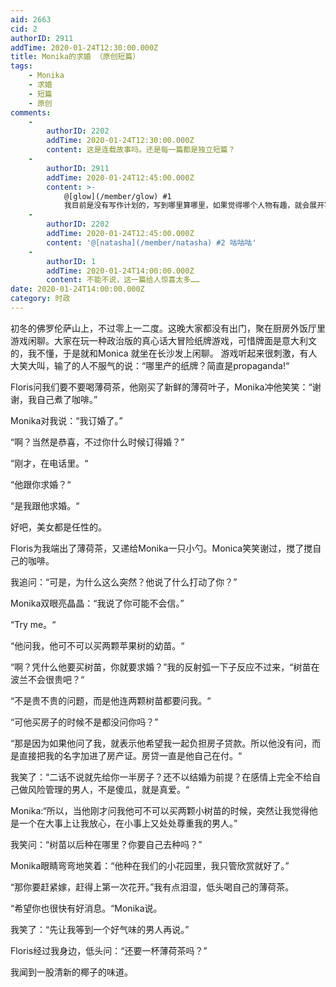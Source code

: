 ```yaml
---
aid: 2663
cid: 2
authorID: 2911
addTime: 2020-01-24T12:30:00.000Z
title: Monika的求婚 （原创短篇）
tags:
    - Monika
    - 求婚
    - 短篇
    - 原创
comments:
    -
        authorID: 2202
        addTime: 2020-01-24T12:30:00.000Z
        content: 这是连载故事吗。还是每一篇都是独立短篇？
    -
        authorID: 2911
        addTime: 2020-01-24T12:45:00.000Z
        content: >-
            @[glow](/member/glow) #1
            我目前是没有写作计划的，写到哪里算哪里，如果觉得哪个人物有趣，就会展开写，每篇文章都会有一点点联系，作为彼此的背景信息。
    -
        authorID: 2202
        addTime: 2020-01-24T12:45:00.000Z
        content: '@[natasha](/member/natasha) #2 咕咕咕'
    -
        authorID: 1
        addTime: 2020-01-24T14:00:00.000Z
        content: 不能不说，这一篇给人惊喜太多……
date: 2020-01-24T14:00:00.000Z
category: 时政
---
```


初冬的佛罗伦萨山上，不过零上一二度。这晚大家都没有出门，聚在厨房外饭厅里游戏闲聊。大家在玩一种政治版的真心话大冒险纸牌游戏，可惜牌面是意大利文的，我不懂，于是就和Monica 就坐在长沙发上闲聊。 游戏听起来很刺激，有人大笑大叫，输了的人不服气的说：“哪里产的纸牌？简直是propaganda!“

Floris问我们要不要喝薄荷茶，他刚买了新鲜的薄荷叶子，Monika冲他笑笑：“谢谢，我自己煮了咖啡。”

Monika对我说：“我订婚了。”

“啊？当然是恭喜，不过你什么时候订得婚？”

“刚才，在电话里。“

“他跟你求婚？“

“是我跟他求婚。“

好吧，美女都是任性的。

Floris为我端出了薄荷茶，又递给Monika一只小勺。Monica笑笑谢过，搅了搅自己的咖啡。

我追问：“可是，为什么这么突然？他说了什么打动了你？”

Monika双眼亮晶晶：“我说了你可能不会信。”

“Try me。“

“他问我，他可不可以买两颗苹果树的幼苗。“

“啊？凭什么他要买树苗，你就要求婚？”我的反射弧一下子反应不过来，“树苗在波兰不会很贵吧？“

“不是贵不贵的问题，而是他连两颗树苗都要问我。“

“可他买房子的时候不是都没问你吗？”

“那是因为如果他问了我，就表示他希望我一起负担房子贷款。所以他没有问，而是直接把我的名字加进了房产证。房贷一直是他自己在付。“

我笑了：“二话不说就先给你一半房子？还不以结婚为前提？在感情上完全不给自己做风险管理的男人，不是傻瓜，就是真爱。“

Monika:“所以，当他刚才问我他可不可以买两颗小树苗的时候，突然让我觉得他是一个在大事上让我放心，在小事上又处处尊重我的男人。”

我笑问：“树苗以后种在哪里？你要自己去种吗？”

Monika眼睛弯弯地笑着：“他种在我们的小花园里，我只管欣赏就好了。”

“那你要赶紧嫁，赶得上第一次花开。”我有点泪湿，低头喝自己的薄荷茶。

“希望你也很快有好消息。“Monika说。

我笑了：“先让我等到一个好气味的男人再说。”

Floris经过我身边，低头问：“还要一杯薄荷茶吗？”

我闻到一股清新的椰子的味道。
